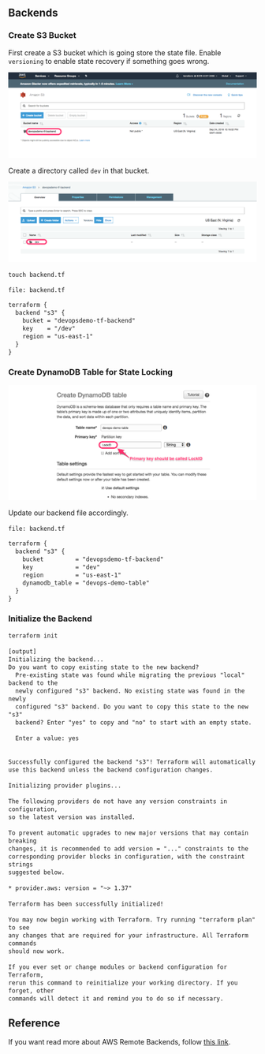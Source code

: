 ## Backends

### Create S3 Bucket

First create a S3 bucket which is going store the state file. Enable `versioning` to enable state recovery if something goes wrong.

![s3-bucket](./images/10-s3-bucket.png)

Create a directory called `dev` in that bucket.

![s3-dir](./images/10-s3-dir.png)

```
touch backend.tf
```

`file: backend.tf`
```
terraform {
  backend "s3" {
    bucket = "devopsdemo-tf-backend"
    key    = "/dev"
    region = "us-east-1"
  }
}
```

### Create DynamoDB Table for State Locking

![dynamo-db](./images/10-ddb-create.png)

Update our backend file accordingly.

`file: backend.tf`
```
terraform {
  backend "s3" {
    bucket         = "devopsdemo-tf-backend"
    key            = "dev"
    region         = "us-east-1"
    dynamodb_table = "devops-demo-table"
  }
}
```

### Initialize the Backend
```
terraform init

[output]
Initializing the backend...
Do you want to copy existing state to the new backend?
  Pre-existing state was found while migrating the previous "local" backend to the
  newly configured "s3" backend. No existing state was found in the newly
  configured "s3" backend. Do you want to copy this state to the new "s3"
  backend? Enter "yes" to copy and "no" to start with an empty state.

  Enter a value: yes


Successfully configured the backend "s3"! Terraform will automatically
use this backend unless the backend configuration changes.

Initializing provider plugins...

The following providers do not have any version constraints in configuration,
so the latest version was installed.

To prevent automatic upgrades to new major versions that may contain breaking
changes, it is recommended to add version = "..." constraints to the
corresponding provider blocks in configuration, with the constraint strings
suggested below.

* provider.aws: version = "~> 1.37"

Terraform has been successfully initialized!

You may now begin working with Terraform. Try running "terraform plan" to see
any changes that are required for your infrastructure. All Terraform commands
should now work.

If you ever set or change modules or backend configuration for Terraform,
rerun this command to reinitialize your working directory. If you forget, other
commands will detect it and remind you to do so if necessary.
```

## Reference
If you want read more about AWS Remote Backends, follow [this link](https://www.terraform.io/docs/backends/types/s3.html).